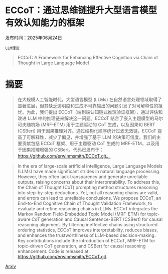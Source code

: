 # ECCoT：通过思维链提升大型语言模型有效认知能力的框架

发布时间：2025年06月24日

`LLM理论`

> ECCoT: A Framework for Enhancing Effective Cognition via Chain of Thought in Large Language Model

# 摘要

> 在大规模人工智能时代，大型语言模型 (LLMs) 在自然语言处理领域取得了显著进展，但其缺乏透明度和生成不可靠输出的问题引发了对可解释性的担忧。为此，我们提出 ECCoT（端到端认知链式推理验证框架），通过评估和改进 LLM 中的推理链来解决这一问题。ECCoT 结合了嵌入主题模型的马尔可夫随机场 (MRF-ETM) 用于主题驱动的 CoT 生成，以及因果句 BERT (CSBert) 用于因果推理对齐。通过结构化顺序统计过滤无效链，ECCoT 提高了可解释性，减少了偏见，并增强了基于 LLM 的决策可信度。我们的主要贡献包括 ECCoT 框架、用于主题驱动 CoT 生成的 MRF-ETM，以及用于因果推理增强的 CSBert。代码已发布于：https://github.com/erwinmsmith/ECCoT.git。

> In the era of large-scale artificial intelligence, Large Language Models (LLMs) have made significant strides in natural language processing. However, they often lack transparency and generate unreliable outputs, raising concerns about their interpretability. To address this, the Chain of Thought (CoT) prompting method structures reasoning into step-by-step deductions. Yet, not all reasoning chains are valid, and errors can lead to unreliable conclusions. We propose ECCoT, an End-to-End Cognitive Chain of Thought Validation Framework, to evaluate and refine reasoning chains in LLMs. ECCoT integrates the Markov Random Field-Embedded Topic Model (MRF-ETM) for topic-aware CoT generation and Causal Sentence-BERT (CSBert) for causal reasoning alignment. By filtering ineffective chains using structured ordering statistics, ECCoT improves interpretability, reduces biases, and enhances the trustworthiness of LLM-based decision-making. Key contributions include the introduction of ECCoT, MRF-ETM for topic-driven CoT generation, and CSBert for causal reasoning enhancement. Code is released at: https://github.com/erwinmsmith/ECCoT.git.

[Arxiv](https://arxiv.org/abs/2506.19599)